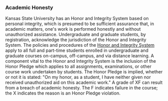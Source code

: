 ### Academic Honesty

Kansas State University has an Honor and Integrity System based on personal integrity, which is presumed to be sufficient assurance that, in academic matters, one's work is performed honestly and without unauthorized assistance. Undergraduate and graduate students, by registration, acknowledge the jurisdiction of the Honor and Integrity System. The policies and procedures of the [Honor and Integrity System](https://www.k-state.edu/honor/) apply to all full and part-time students enrolled in undergraduate and graduate courses on-campus, off-campus, and via distance learning. A component vital to the Honor and Integrity System is the inclusion of the Honor Pledge which applies to all assignments, examinations, or other course work undertaken by students. The Honor Pledge is implied, whether or not it is stated: "On my honor, as a student, I have neither given nor received unauthorized aid on this academic work." A grade of XF can result from a breach of academic honesty. The F indicates failure in the course; the X indicates the reason is an Honor Pledge violation.